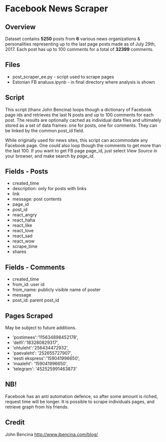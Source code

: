 # Facebook News Scraper

## Overview
Dataset contains **5250** posts from **6** various news organizations & personalities representing up to the last page posts made as of July 29th, 2017. Each post has up to 100 comments for a total of **32399** comments.

## Files
- post\_scraper\_ee.py - script used to scrape pages
- Estonian FB analuus.ipynb - in final directory where analysis is shown


## Script
This script (thanx John Bencina) loops though a dictionary of Facebook page ids and retrieves the last N posts and up to 100 comments for each post. The results are optionally cached as individual data files and ultimately stored as a set of data frames: one for posts, one for comments. They can be linked by the common post_id field.

While originally used for news sites, this script can accommodate any Facebook page. One could also loop though the comments to get more than the last 100.
If you want to get FB page page_id, just select *View Source* in your browser, and make search by *page_id*.
## Fields - Posts
- created\_time
- description: only for posts with links
- link
- message: post contents
- page\_id
- post\_id
- react\_angry
- react\_haha
- react\_like
- react\_love
- react\_sad
- react\_wow
- scrape\_time
- shares

## Fields - Comments
- created_time
- from_id: user id
- from_name: publicly visible name of poster
- message
- post\_id: parent post\_id

## Pages Scraped
May be subject to future additions.

- 'postimees':'115634898452178',
- 'delfi':'183280829317',
- 'ohtuleht':'256434472932',
- 'paevaleht': '252655727907',
- 'eesti ekspress':'159041996650',
- 'maaleht': '159041996650',
- 'telegram': '452525991463873'

## NB!
Facebook has an anti automation defence, so after some amount is riched, request time will be longer.
It is possible to scrape individuals pages, and retrieve graph from his friends.

## Credit 
John Bencina http://www.jbencina.com/blog/ 

